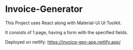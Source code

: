 # Invoice-Generator

This Project uses React along with Material-UI UI Toolkit.

It consists of 1 page, having a form with the specified fields.

Deployed on netlify: https://invoice-gen-app.netlify.app/
